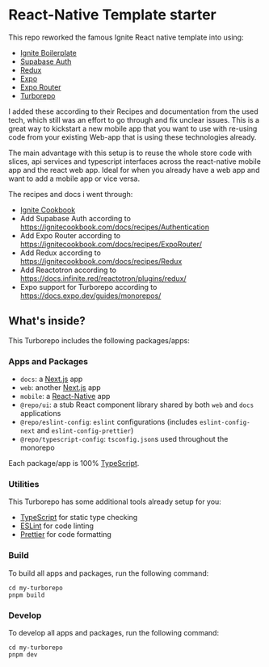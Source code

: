 # React-Native Template starter

This repo reworked the famous Ignite React native template into using:
- [Ignite Boilerplate](https://github.com/infinitered/ignite)
- [Supabase Auth](https://supabase.com/)
- [Redux](https://redux.js.org/)
- [Expo](https://expo.dev/)
- [Expo Router](https://docs.expo.dev/router/introduction/)
- [Turborepo](https://turbo.build/repo/docs)

I added these according to their Recipes and documentation from the used tech, which still was an effort to go through and fix unclear issues.
This is a great way to kickstart a new mobile app that you want to use with re-using code from your existing Web-app that is using these technologies already.

The main advantage with this setup is to reuse the whole store code with slices, api services and typescript interfaces across the react-native mobile app and the react web app. Ideal for when you already have a web app and want to add a mobile app or vice versa.

The recipes and docs i went through:
- [Ignite Cookbook](https://ignitecookbook.com/)
- Add Supabase Auth according to https://ignitecookbook.com/docs/recipes/Authentication
- Add Expo Router according to https://ignitecookbook.com/docs/recipes/ExpoRouter/
- Add Redux according to https://ignitecookbook.com/docs/recipes/Redux
- Add Reactotron according to https://docs.infinite.red/reactotron/plugins/redux/
- Expo support for Turborepo according to https://docs.expo.dev/guides/monorepos/

## What's inside?

This Turborepo includes the following packages/apps:

### Apps and Packages

- `docs`: a [Next.js](https://nextjs.org/) app
- `web`: another [Next.js](https://nextjs.org/) app
- `mobile`: a [React-Native](https://https://reactnative.dev/) app
- `@repo/ui`: a stub React component library shared by both `web` and `docs` applications
- `@repo/eslint-config`: `eslint` configurations (includes `eslint-config-next` and `eslint-config-prettier`)
- `@repo/typescript-config`: `tsconfig.json`s used throughout the monorepo

Each package/app is 100% [TypeScript](https://www.typescriptlang.org/).

### Utilities

This Turborepo has some additional tools already setup for you:

- [TypeScript](https://www.typescriptlang.org/) for static type checking
- [ESLint](https://eslint.org/) for code linting
- [Prettier](https://prettier.io) for code formatting

### Build

To build all apps and packages, run the following command:

```
cd my-turborepo
pnpm build
```

### Develop

To develop all apps and packages, run the following command:

```
cd my-turborepo
pnpm dev
```
